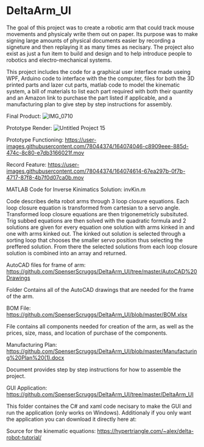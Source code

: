 # DeltaArm_UI
The goal of this project was to create a robotic arm that could track mouse movements and physicaly write them out on paper. Its purpose was to make signing large amounts of physical documents easier by recording a signeture and then replaying it as many times as necisary. The project also exist as just a fun item to build and design and to help introduce people to robotics and electro-mechanical systems.

This project includes the code for a graphical user interface made useing WPF, Arduino code to interface with the the computer, files for both the 3D printed parts and lazer cut parts, matlab code to model the kinematic system, a bill of materials to list each part required with both their quantity and an Amazon link to purchase the part listed if applicable, and a manufacturing plan to give step by step instructions for assembly.

Final Product:
![IMG_0710](https://user-images.githubusercontent.com/78044374/167205772-4779bab4-ca41-42d7-8c32-6ada8e1bc74a.jpg)

Prototype Render:
![Untitled Project 15](https://user-images.githubusercontent.com/78044374/160977757-f82b6d6d-ac65-4387-82fb-7df79fcd4c2d.png)

Prototype Functioning:
https://user-images.githubusercontent.com/78044374/164074046-c8909eee-885d-474c-8c80-e7db3166021f.mov

Record Feature:
https://user-images.githubusercontent.com/78044374/164074614-67ea297b-0f7b-4717-87f8-4b7f0d07ca0b.mov


MATLAB Code for Inverse Kinimatics Solution:
invKin.m

Code describes delta robot arms through 3 loop closure equations. Each loop closure equation is transformed from cartesian to a servo angle. Transformed loop closure equations are then trigonemetricly subsituted. Trig subbed equations are then solved with the quadratic formula and 2 solutions are given for every equation one solution with arms kinked in and one with arms kinked out. The kinked out solution is selected through a sorting loop that chooses the smaller servo position thus selecting the preffered solution. From there the selected solutions from each loop closure solution is combined into an array and returned.


AutoCAD files for frame of arm:
https://github.com/SpenserScruggs/DeltaArm_UI/tree/master/AutoCAD%20Drawings

Folder Contains all of the AutoCAD drawings that are needed for the frame of the arm. 

BOM File:
https://github.com/SpenserScruggs/DeltaArm_UI/blob/master/BOM.xlsx

File contains all components needed for creation of the arm, as well as the prices, size, mass, and location of purchase of the components.


Manufacturing Plan:
https://github.com/SpenserScruggs/DeltaArm_UI/blob/master/Manufacturing%20Plan%20(1).docx

Document provides step by step instructions for how to assemble the project.

GUI Application:
https://github.com/SpenserScruggs/DeltaArm_UI/tree/master/DeltaArm_UI

This folder containes the C# and xaml code necisary to make the GUI and run the application (only works on Windows).
Additionaly if you only want the application you can download it directly here at:

Source for the kinematic equations:
https://hypertriangle.com/~alex/delta-robot-tutorial/

